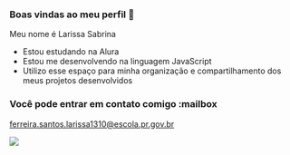 ### Boas vindas ao meu perfil 🤍

Meu nome é Larissa Sabrina

- Estou estudando na Alura
- Estou me desenvolvendo na linguagem JavaScript
- Utilizo esse espaço para minha organização e compartilhamento dos meus projetos desenvolvidos

### Você pode entrar em contato comigo :mailbox

ferreira.santos.larissa1310@escola.pr.gov.br



![](https://tenor.com/pt-PT/view/smiling-happy-contented-relaxed-amybeth-mcnulty-gif-15852957)
